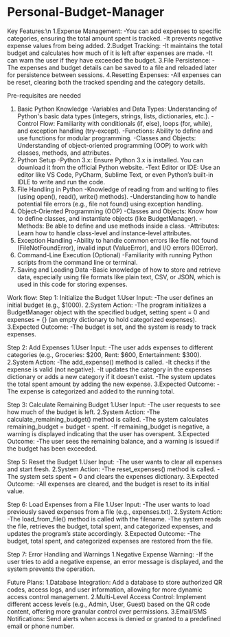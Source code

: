 # Personal-Budget-Manager
Key Features:\n
1.Expense Management:
    -You can add expenses to specific categories, ensuring the total amount spent is tracked.
    -It prevents negative expense values from being added.
2.Budget Tracking:
    -It maintains the total budget and calculates how much of it is left after expenses are made.
    -It can warn the user if they have exceeded the budget.
3.File Persistence:
    -The expenses and budget details can be saved to a file and reloaded later for persistence between sessions.
4.Resetting Expenses:
    -All expenses can be reset, clearing both the tracked spending and the category details.

    
Pre-requisites are needed
1. Basic Python Knowledge
    -Variables and Data Types: Understanding of Python's basic data types (integers, strings, lists, dictionaries, etc.).
    -Control Flow: Familiarity with conditionals (if, else), loops (for, while), and exception handling (try-except).
    -Functions: Ability to define and use functions for modular programming.
    -Classes and Objects: Understanding of object-oriented programming (OOP) to work with classes, methods, and attributes.
2. Python Setup
    -Python 3.x: Ensure Python 3.x is installed. You can download it from the official Python website.
    -Text Editor or IDE: Use an editor like VS Code, PyCharm, Sublime Text, or even Python’s built-in IDLE to write and run the code.
3. File Handling in Python
    -Knowledge of reading from and writing to files (using open(), read(), write() methods).
    -Understanding how to handle potential file errors (e.g., file not found) using exception handling.
4. Object-Oriented Programming (OOP)
    -Classes and Objects: Know how to define classes, and instantiate objects (like BudgetManager).
    -Methods: Be able to define and use methods inside a class.
    -Attributes: Learn how to handle class-level and instance-level attributes.
5. Exception Handling
    -Ability to handle common errors like file not found (FileNotFoundError), invalid input (ValueError), and I/O errors (IOError).
6. Command-Line Execution (Optional)
    -Familiarity with running Python scripts from the command line or terminal.
7. Saving and Loading Data
    -Basic knowledge of how to store and retrieve data, especially using file formats like plain text, CSV, or JSON, which is used in this code for storing expenses.

Work flow:
Step 1: Initialize the Budget
1.User Input:
    -The user defines an initial budget (e.g., $1000).
2.System Action:
    -The program initializes a BudgetManager object with the specified budget, setting spent = 0 and expenses = {} (an empty dictionary to hold categorized expenses).
3.Expected Outcome:
    -The budget is set, and the system is ready to track expenses.

Step 2: Add Expenses
1.User Input:
    -The user adds expenses to different categories (e.g., Groceries: $200, Rent: $600, Entertainment: $300).
2.System Action:
    -The add_expense() method is called.
    -It checks if the expense is valid (not negative).
    -It updates the category in the expenses dictionary or adds a new category if it doesn’t exist.
    -The system updates the total spent amount by adding the new expense.
3.Expected Outcome:
    -The expense is categorized and added to the running total.

Step 3: Calculate Remaining Budget
1.User Input:
    -The user requests to see how much of the budget is left.
2.System Action:
    -The calculate_remaining_budget() method is called.
    -The system calculates remaining_budget = budget - spent.
    -If remaining_budget is negative, a warning is displayed indicating that the user has overspent.
3.Expected Outcome:
    -The user sees the remaining balance, and a warning is issued if the budget has been exceeded.

Step 5: Reset the Budget
1.User Input:
        -The user wants to clear all expenses and start fresh.
2.System Action:
        -The reset_expenses() method is called.
        -The system sets spent = 0 and clears the expenses dictionary.
3.Expected Outcome:
        -All expenses are cleared, and the budget is reset to its initial value.

Step 6: Load Expenses from a File
1.User Input:
        -The user wants to load previously saved expenses from a file (e.g., expenses.txt).
2.System Action:
        -The load_from_file() method is called with the filename.
        -The system reads the file, retrieves the budget, total spent, and categorized expenses, and updates the program’s state accordingly.
3.Expected Outcome:
        -The budget, total spent, and categorized expenses are restored from the file.

Step 7: Error Handling and Warnings
1.Negative Expense Warning:
        -If the user tries to add a negative expense, an error message is displayed, and the system prevents the operation.

Future Plans:
1.Database Integration: Add a database to store authorized QR codes, access logs, and user information, allowing for more dynamic access control management.
2.Multi-Level Access Control: Implement different access levels (e.g., Admin, User, Guest) based on the QR code content, offering more granular control over permissions.
3.Email/SMS Notifications: Send alerts when access is denied or granted to a predefined email or phone number.
